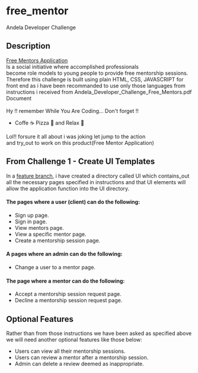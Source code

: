 # free_mentor
Andela Developer Challenge

## Description

[Free Mentors Application](https://github.com/key-joshua/free_mentor/tree/feature) 
<br>
Is a social initiative where accomplished professionals 
<br>
become role models to young people to provide free mentorship sessions.
<br>
Therefore this challenge is built using plain HTML, CSS, JAVASCRIPT for front end as i have been recommanded to use only those languages from instructions i received from Andela_Developer_Challenge_Free_Mentors.pdf Document
<br>
<br>
Hy !! remember  While You Are Coding... Don't forget !!
* Coffe :coffee: Pizza  :pizza: and Relax :dancer:  

 Lol!! forsure it all about i was joking let jump to the action
 <br>
 and try_out to work on this product(Free Mentor Application)


## From Challenge 1 - Create UI Templates

In a [feature branch](https://github.com/key-joshua/free_mentors/tree/feature), i have created a directory called UI which contains_out all the necessary pages specified in instructions and that UI elements will allow the application function into the UI directory.

#### The pages where a user (client) can do the following:

* Sign up page.
* Sign in page.
* View mentors page.
* View a specific mentor page.
* Create a mentorship session page.

#### A pages where an admin can do the following:

* Change a user to a mentor page.


#### The page where a mentor can do the following:

* Accept a mentorship session request page.
* Decline a mentorship session request page.


## Optional Features
Rather than from those instructions we have been asked as specified above we will need another optional features like those below:

* Users can view all their mentorship sessions.
* Users can review a mentor after a mentorship session.
* Admin can delete a review deemed as inappropriate.